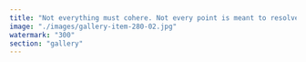 ```yaml
---
title: "Not everything must cohere. Not every point is meant to resolve.<br /><br />There are thoughts that refuse to orbit a center. Impulses that drift without anchoring to origin or outcome. This isn’t fragmentation—it’s freedom.<br /><br />In the architecture of any system, there are edges that bend away from prediction. Grey zones. Latent corridors. Sovereign curves.<br /><br />Sometimes the most honest act is to not conclude—to let the field shimmer with possibility, instead of collapsing it into clarity.<br /><br />Some ideas aren't here to integrate. They're here to remain... unclaimed."
image: "./images/gallery-item-280-02.jpg"
watermark: "300"
section: "gallery"
---
```

